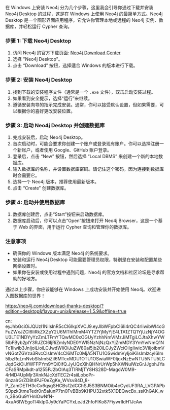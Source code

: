 在 Windows 上安装 Neo4j 分为几个步骤，这里我会引导你通过下载并安装 Neo4j Desktop 的过程，这是在 Windows 上使用 Neo4j 的最简单方式。Neo4j Desktop 是一个图形界面应用程序，它允许你管理本地或远程的 Neo4j 实例、数据库，并轻松运行 Cypher 查询。

### 步骤 1: 下载 Neo4j Desktop

1. 访问 Neo4j 的官方下载页面: [Neo4j Download Center](https://neo4j.com/download/)
2. 选择 "Neo4j Desktop"。
3. 点击 “Download” 按钮，选择适合 Windows 的版本进行下载。

### 步骤 2: 安装 Neo4j Desktop

1. 找到下载的安装程序文件（通常是一个 `.exe` 文件），双击启动安装过程。
2. 如果看到安全提示，选择“运行”来继续。
3. 遵循安装向导的指示完成安装。通常，你可以接受默认设置，但如果需要，可以根据你的喜好更改安装位置。

### 步骤 3: 启动 Neo4j Desktop 并创建数据库

1. 完成安装后，启动 Neo4j Desktop。
2. 首次启动时，可能会要求你创建一个账户或登录现有账户。你可以选择注册一个新账户，或者使用 Google、GitHub 账户登录。
3. 登录后，点击 “New” 按钮，然后选择 “Local DBMS” 来创建一个新的本地数据库。
4. 输入数据库的名称，并设置数据库密码。请记住这个密码，因为连接到数据库时会需要它。
5. 选择一个 Neo4j 版本，推荐使用最新版本。
6. 点击 “Create” 创建数据库。

### 步骤 4: 启动并使用数据库

1. 数据库创建后，点击“Start”按钮来启动数据库。
2. 数据库启动后，你可以点击“Open”按钮来打开 Neo4j Browser，这是一个基于 Web 的界面，用于运行 Cypher 查询和管理你的数据库。

### 注意事项

- 确保你的 Windows 版本满足 Neo4j 的系统要求。
- 安装和运行 Neo4j Desktop 可能需要管理员权限，特别是在安装和配置某些网络设置时。
- 如果你在安装或使用过程中遇到问题，Neo4j 的官方文档和社区论坛是寻求帮助的好地方。

通过以上步骤，你应该能够在 Windows 上成功安装并开始使用 Neo4j。欢迎进入图数据库的世界！

https://neo4j.com/download-thanks-desktop/?edition=desktop&flavour=unix&release=1.5.9&offline=true

cn:
eyJhbGciOiJQUzI1NiIsInR5cCI6IkpXVCJ9.eyJlbWFpbCI6Ii4rQC4rIiwibWl4cGFuZWxJZCI6IiRkZXZpY2U6MThlMmM4YTZlYjMyYjE4LTA1ZTQ1YjUzNjY4OGU3LTE1NDYyYzZmLTFmYTQwMC0xOGUyYzhhNmViMzJiMTgiLCJtaXhwYW5lbFByb2plY3RJZCI6IjRiZmIyNDE0YWI5NzNjNzQxYjZmMDY3YmYwNmQ1NTc1Iiwib3JnIjoiLioiLCJwdWIiOiJuZW80ai5jb20iLCJyZWciOiIgIiwic3ViIjoibmVvNGotZGVza3RvcCIsImV4cCI6MTc0MjA5NTU1OSwidmVyIjoiKiIsImlzcyI6Im5lbzRqLmNvbSIsIm5iZiI6MTcxMDU1OTU1OSwiaWF0IjoxNzEwNTU5NTU5LCJqdGkiOiJfWFFPYm9YQi0ifQ.JyUQxXihQHNrUrWp5hXWNulWzGrJJgbhJYaCFaSRMpikdt-a1255PJ2bOIAq3TIRMjTY8HS28D-MagoW0M9-4rMD4UpMjr3XnkNJcXdTEC2r4siiLoboPr-6nzaIrGrZD8t4PJF0eZgKe_WVsv84D_8-P_ZamDETH3cCx6qsgSHCBsf2dCChSJ5S3BNMOib4cCydUF3RA_LVGPAPbS0pzk3tmeTedr0n5aIunP7tn0FvBBb9KHPU32xtk5X1DEQwcBx_ssKhGAK_wn_3BoGu9YHnIOwNfN-4xuA6IWEgoTl4kIp0Jy9cYaPCYxLeJd2hfoFlKo87FiywrlIdH1JcAw
